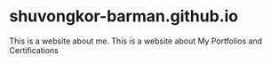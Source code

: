 # shuvongkor-barman.github.io

This is a website about me.
This is a website about My Portfolios and Certifications
